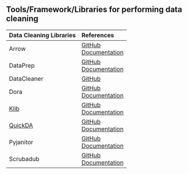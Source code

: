 ## Tools/Framework/Libraries for performing data cleaning

|Data Cleaning Libraries |References                                         |
|:-----------------------|:---------------------------------------------------|
|Arrow                  |[GitHub](https://github.com/arrow-py/arrow) <br> [Documentation](https://arrow.readthedocs.io/en/latest/)|
|DataPrep               |[GitHub](https://github.com/sfu-db/dataprep) <br> [Documentation](https://docs.dataprep.ai/)|
|DataCleaner            |[GitHub](https://github.com/rhiever/datacleaner)     |
|Dora                   |[GitHub](https://github.com/NathanEpstein/Dora) <br> [Documentation](https://nicta.github.io/dora/intro.html)|
|[Klib](https://github.com/ashish-kamboj/ml-dl-techniques/blob/main/data-cleaning/data_cleaning_using_klib.ipynb)|[GitHub](https://github.com/akanz1/klib) <br> [Documentation](https://klib.readthedocs.io/en/latest/)|
|[QuickDA](https://github.com/ashish-kamboj/ml-dl-techniques/blob/main/data-cleaning/data_cleaning_using_quickda.ipynb)|[GitHub](https://github.com/sid-the-coder/QuickDA) <br> [Documentation](https://openbase.com/python/quickda/documentation)|
|Pyjanitor              |[GitHub](https://github.com/pyjanitor-devs/pyjanitor) <br> [Documentation](https://pyjanitor-devs.github.io/pyjanitor/)|
|Scrubadub              |[GitHub](https://github.com/LeapBeyond/scrubadub) <br> [Documentation](https://scrubadub.readthedocs.io/en/latest/index.html)|


